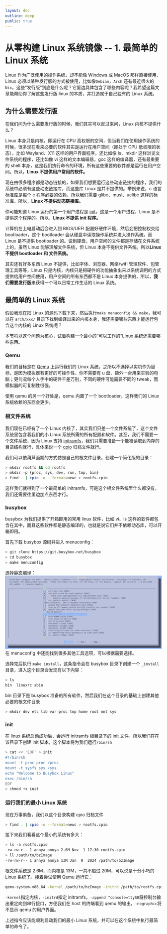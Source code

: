 ```yaml
---
layout: doc
outline: deep
public: true
---
```


# 从零构建 Linux 系统镜像 -- 1. 最简单的 Linux 系统
Linux 作为广泛使用的操作系统，却不能像 Windows 或 MacOS 那样直接使用，Linux 必须以某种发行版的方式被使用，比如像`Debian`，`Arch` 还有最近很火的 `Nix`，这些“发行版”到底是什么呢？它里边具体包含了哪些内容呢？我希望这篇文章能帮助你了解这些发行版 linux 的本质，并打造属于自己独有的 Linux 系统。

<!-- intro -->

## 为什么需要发行版
在我们问为什么需要发行版的时候，我们其实可以反过来问，Linux 内核不提供什么？

Linux 本身只是内核，即运行在 CPU 高权限的空间，但当我们在使用操作系统的时候，很多现在看来必要的软件其实是运行在用户空间（即处于 CPU 低权限的状态），比如 Wayland、X11 这样的用户界面程序，还比如像 ls、mkdir 这样浏览文件系统的程序，还比如像 vi 这样的文本编辑器，gcc 这样的编译器，还有最重要的 shell 本身，这是我们执行命令的环境，所有这些重要的软件都是运行在用户空间。所以，**Linux 不提供用户常用的软件。**

现在由很多程序都是动态链接的，如果我们想要运行这些动态链接的程序，我们的系统中必须有这些动态链接库，而这些库 Linux 是并不提供的。举例来说，c 语言标准库是每个 c 程序必要的依赖，所以我们需要 glibc、musl、uclibc 这样的标准库。所以，**Linux 不提供动态链接库。**

你可能知道 Linux 运行的第一个用户进程是 [init](https://www.wikiwand.com/en/articles/Init)，这是一个用户进程，Linux 是不提供这个程序的。所以，**Linux 不提供 init 程序。**

计算机在上电启动后会进入到 BIOS/UEFI 配置好硬件环境，然后会把控制权交给 bootloader，这个 bootloader 会从硬盘中读取操作系统并进入操作系统，而 Linux 是不提供 bootloader 的。说到硬盘，用户空间的文件都是存储在文件系统上的，虽然 Linux 能够理解文件系统，但 Linux 本身不提供文件系统。所以**Linux 不提供 bootloader 和 文件系统。**

其实还有好多东西 Linux 不提供，比如字体、浏览器、网络/wifi 管理软件、包管理工具等等，Linux 只是内核，内核只是把硬件的功能抽象出来以系统调用的方式提供给用户空间使用，用户空间的所有东西都不是 Linux 本身提供的，所以，**我们需要发行版**来获得一个可以日常工作生活的 Linux 系统。

## 最简单的 Linux 系统
假设我现在把 Linux 的源码下载下来，然后执行`make menuconfig && make`，我可以在 `arch/xxx/` 目录下找到编译出来的内核本身，我还需要哪些东西才能运行包含这个内核的 Linux 系统呢？

本节将以这个问题为核心，试着构建一个最小的“可以工作的”Linux 系统还需要哪些东西。

### Qemu
我们的目标是在 [Qemu](https://www.qemu.org/)  上运行我们的 Linux 系统，之所以不选择以实机作为目标，是因为模拟器有更好的可操作性，你不需要有 u 盘、额外一台用来实验的电脑；更何况每个人手中的硬件千差万别，不同的硬件可能需要不同的 tweak，而模拟器的可复制性很强。

使用 qemu 的另一个好处是，qemu 内置了一个 bootloader，这样我们的 Linux 系统依赖的东西会更少。

### 根文件系统
我们现在已经有了一个 Linux 内核了，其实我们只差一个文件系统了，这个文件系统里包含着我们的小 Linux 系统所需的所有配置和软件。甚至，我们不需要一个文件系统，因为 Linux 支持 [initramfs](https://www.wikiwand.com/en/articles/Initramfs)，我们只需要准备一个能被读取到内存的目录结构就行，具体来说一个 [cpio](https://www.wikiwand.com/en/articles/Cpio) 归档文件就行。

我们可以依葫芦画瓢的方式仿照自己的根文件目录，创建一个简化版的目录：
```sh
> mkdir rootfs && cd rootfs
> mkdir -p {proc, sys, dev, run, tmp, bin}
> find . | cpio -o --format=newc > rootfs.cpio
```

这样我们就得到了一个最简单的 initramfs，可是这个根文件系统里什么都没有，我们还需要往里边加点东西才行。

### busybox
busybox 为我们提供了开箱即用的常用 linux 软件，比如 vi、ls 这样的软件都包含在其中，而且这些软件都是静态编译的，也就是说它们并不依赖动态库，可以开箱即用。

首先下载 busybox 源码并进入 menuconfig：
```sh
> git clone https://git.busybox.net/busybox
> cd busybox
> make menuconfig
```
选择静态编译：
![在 menuconfig 中选择静态编译](./busybox_menuconfig.png)
在 menuconfig 中还能找到很多其他工具选项，可以根据需要选择。

选择完后执行 `make install`，这条指令会在 busybox 目录下创建一个 `_install`目录，进入这个目录会发现有以下内容：
```sh
> ls
bin  linuxrc sbin
```
bin 目录下是 busybox 准备的所有软件，然后我们在这个目录的基础上创建其他必要的根文件目录
```sh
> mkdir dev etc lib var proc tmp home root mnt sys
```

### init
在 linux 系统启动成功后，会运行 initramfs 根目录下的 init 文件，所以我们在在该目录下创建 init 脚本，这个脚本将为我们运行`/bin/sh`
```sh
> cat << 'EOF' > init
#!/bin/sh
mount -t proc proc /proc
mount -t sysfs sys /sys
echo "Welcome to Busybox Linux"
exec /bin/sh
EOF
> chmod +x init
```

### 运行我们的最小 Linux 系统
现在万事俱备，我们以这个目录构建 cpio 归档文件
```sh
> find . | cpio -o --format=newc > rootfs.cpio
```
接下来我们看看这个最小的系统有多大：
```sh
> ls -a rootfs.cpio
-rw-rw-r-- 1 annya annya 2.6M Nov  1 17:30 rootfs.cpio
> ll /path/to/bzImage
-rw-rw-r-- 1 annya annya 13M Jan  9  2024 /path/to/bzImage
```
根文件系统是 2.6M，而内核是 13M，一共不超过 20M，可以说是十分小巧的 Linux 系统了。接着尝试使用 Qemu 运行它：
```sh
qemu-system-x86_64 -kernel /path/to/bzImage -initrd /path/to/rootfs.cpio -append "console=ttyS0" -nographic
```
`-kernel`指定内核，`-initrd`指定 initramfs，`-append "console=ttyS0`将控制台输出重定向到串行接口，方便我们在 host 的终端看到 qemu 的输出，`-nographic`将不显示 qemu 的用户界面。

上述指令应该能顺利启动我们的最小 Linux 系统，并可以在这个系统中执行最简单的命令了。

